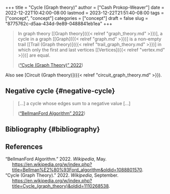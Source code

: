+++
title = "Cycle (Graph theory)"
author = ["Cash Prokop-Weaver"]
date = 2022-12-22T10:42:00-08:00
lastmod = 2023-12-22T21:51:40-08:00
tags = ["concept", "concept"]
categories = ["concept"]
draft = false
slug = "8775762c-d5aa-434d-9e89-0488841eb1ea"
+++

> In graph theory [[Graph theory]({{< relref "graph_theory.md" >}})], a cycle in a graph [[Graph]({{< relref "graph.md" >}})] is a non-empty trail [[Trail (Graph theory)]({{< relref "trail_graph_theory.md" >}})] in which only the first and last vertices [[Vertices]({{< relref "vertex.md" >}})] are equal.
>
> (<a href="#citeproc_bib_item_2">“Cycle (Graph Theory)” 2022</a>)

Also see [Circuit (Graph theory)]({{< relref "circuit_graph_theory.md" >}}).


## Negative cycle {#negative-cycle}

> [...] a cycle whose edges sum to a negative value [...]
>
> (<a href="#citeproc_bib_item_1">“BellmanFord Algorithm” 2022</a>)


## Bibliography {#bibliography}

## References

<style>.csl-entry{text-indent: -1.5em; margin-left: 1.5em;}</style><div class="csl-bib-body">
  <div class="csl-entry"><a id="citeproc_bib_item_1"></a>“BellmanFord Algorithm.” 2022. <i>Wikipedia</i>, May. <a href="https://en.wikipedia.org/w/index.php?title=Bellman%E2%80%93Ford_algorithm&oldid=1088801570">https://en.wikipedia.org/w/index.php?title=Bellman%E2%80%93Ford_algorithm&#38;oldid=1088801570</a>.</div>
  <div class="csl-entry"><a id="citeproc_bib_item_2"></a>“Cycle (Graph Theory).” 2022. <i>Wikipedia</i>, September. <a href="https://en.wikipedia.org/w/index.php?title=Cycle_(graph_theory)&oldid=1110268538">https://en.wikipedia.org/w/index.php?title=Cycle_(graph_theory)&#38;oldid=1110268538</a>.</div>
</div>
